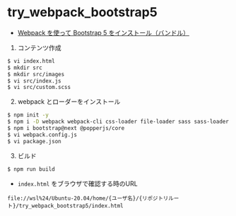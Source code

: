 # try_webpack_bootstrap5

- [Webpack を使って Bootstrap 5 をインストール（バンドル）](https://www.webdesignleaves.com/pr/plugins/bootstrap5_webpack.html)

1. コンテンツ作成

```bash
$ vi index.html
$ mkdir src
$ mkdir src/images
$ vi src/index.js
$ vi src/custom.scss
```

2. webpack とローダーをインストール

```bash
$ npm init -y
$ npm i -D webpack webpack-cli css-loader file-loader sass sass-loader fibers postcss-loader autoprefixer mini-css-extract-plugin
$ npm i bootstrap@next @popperjs/core
$ vi webpack.config.js
$ vi package.json
```

3. ビルド

```bash
$ npm run build
```

- `index.html` をブラウザで確認する時のURL

`file://wsl%24/Ubuntu-20.04/home/{ユーザ名}/{リポジトリルート}/try_webpack_bootstrap5/index.html`
